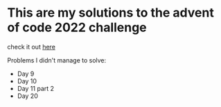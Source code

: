 # This are my solutions to the advent of code 2022 challenge

check it out [here](https://adventofcode.com/)

Problems I didn't manage to solve:

- Day 9
- Day 10
- Day 11 part 2
- Day 20
